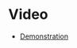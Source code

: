 # Video

- [Demonstration](https://drive.google.com/file/d/100oJ99nnJ-V7qnNO4h4MG71pQmGBvP1K/view?usp=sharing)
